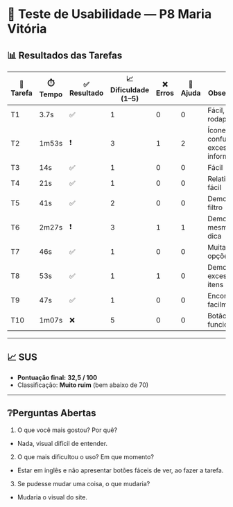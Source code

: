# 👤 Teste de Usabilidade — P8 Maria Vitória

## 📊 Resultados das Tarefas
| 📝 Tarefa | ⏱️ Tempo | ✅ Resultado | 📈 Dificuldade (1–5) | ❌ Erros | 🙋 Ajuda | 🔎 Observações |
|-----------|----------|--------------|----------------------|----------|----------|----------------|
| T1  | 3.7s  | ✅ | 1 | 0 | 0 | Fácil, no rodapé |
| T2  | 1m53s | ❗ | 3 | 1 | 2 | Ícone confuso, excesso de informação |
| T3  | 14s   | ✅ | 1 | 0 | 0 | Fácil |
| T4  | 21s   | ✅ | 1 | 0 | 0 | Relativamente fácil |
| T5  | 41s   | ✅ | 2 | 0 | 0 | Demorou sem filtro |
| T6  | 2m27s | ❗ | 3 | 1 | 1 | Demorou mesmo com dica |
| T7  | 46s   | ✅ | 1 | 0 | 0 | Muitas opções |
| T8  | 53s   | ✅ | 1 | 1 | 0 | Demorou por excesso de itens |
| T9  | 47s   | ✅ | 1 | 0 | 0 | Encontrou facilmente |
| T10 | 1m07s | ❌ | 5 | 0 | 0 | Botão não funcionou |

---

## 📈 SUS
- **Pontuação final:** **32,5 / 100**  
- Classificação: **Muito ruim** (bem abaixo de 70)

---

## ❔Perguntas Abertas
1. O que você mais gostou? Por quê?
-  Nada, visual difícil de entender.
2. O que mais dificultou o uso? Em que momento?
- Estar em inglês e não apresentar botões fáceis de ver, ao fazer a tarefa. 
3. Se pudesse mudar uma coisa, o que mudaria?
- Mudaria o visual do site.
